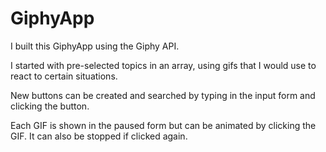 # GiphyApp

I built this GiphyApp using the Giphy API.

I started with pre-selected topics in an array, using gifs that I would use to react to certain situations.

New buttons can be created and searched by typing in the input form and clicking the button.

Each GIF is shown in the paused form but can be animated by clicking the GIF. It can also be stopped if clicked again. 